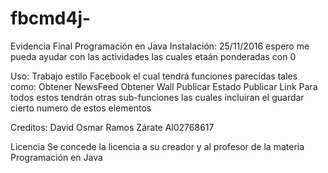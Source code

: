 # fbcmd4j-
Evidencia Final Programación en Java
Instalación: 
  25/11/2016 espero me pueda ayudar con las actividades las cuales etaán ponderadas con 0

Uso:
  Trabajo estilo Facebook el cual tendrá funciones parecidas tales como:
    Obtener NewsFeed
    Obtener Wall
    Publicar Estado
    Publicar Link
  Para todos estos tendrán otras sub-funciones las cuales incluiran el guardar cierto numero de estos elementos

Creditos:
  David Osmar Ramos Zárate Al02768617
  
Licencia
  Se concede la licencia a su creador y al profesor de la materia Programación en Java
